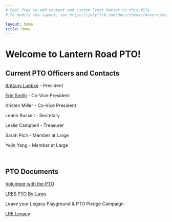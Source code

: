 ```yaml
---
# Feel free to add content and custom Front Matter to this file.
# To modify the layout, see https://jekyllrb.com/docs/themes/#overriding-theme-defaults

layout: home
title: Home
---
```


# Welcome to Lantern Road PTO!

## Current PTO Officers and Contacts

[Brittany Luebke](mailto:bluebkepto@gmail.com) - President

[Erin Smith](esmithpto@gmail.com) - Co-Vice President

Kristen Miller - Co-Vice President

Leann Russell - Secretary

Leslie Campbell - Treasurer

Sarah Pich - Member at Large

Yejin Yang - Member at Large

<br/>

## PTO Documents

[Volunteer with the PTO](https://amyjorgenson.formstack.com/forms/lrepto)

[LRES PTO By-Laws](https://lre.hseschools.org/MediaLibraries/LRE/LRE-Documents/bylaws_lre_pto.pdf)

Leave your Legacy Playground & PTO Pledge Campaign

[LRE Legacy](http://www.lrelegacy.com/)
